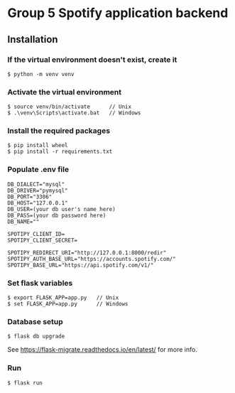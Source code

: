 # Group 5 Spotify application backend

## Installation

### If the virtual environment doesn't exist, create it
```
$ python -m venv venv
```

### Activate the virtual environment 
```
$ source venv/bin/activate      // Unix
$ .\venv\Scripts\activate.bat   // Windows
```

### Install the required packages
```
$ pip install wheel
$ pip install -r requirements.txt
```

### Populate .env file

```
DB_DIALECT="mysql"
DB_DRIVER="pymysql"
DB_PORT="3306"
DB_HOST="127.0.0.1"
DB_USER=(your db user's name here)
DB_PASS=(your db password here)
DB_NAME=""

SPOTIPY_CLIENT_ID=
SPOTIPY_CLIENT_SECRET=

SPOTIPY_REDIRECT_URI="http://127.0.0.1:8000/redir"
SPOTIPY_AUTH_BASE_URL="https://accounts.spotify.com/"
SPOTIPY_BASE_URL="https://api.spotify.com/v1/"
```

### Set flask variables

```
$ export FLASK_APP=app.py   // Unix
$ set FLASK_APP=app.py      // Windows
```

### Database setup
```
$ flask db upgrade
```
See https://flask-migrate.readthedocs.io/en/latest/ for more info.
### Run 
```
$ flask run
```
